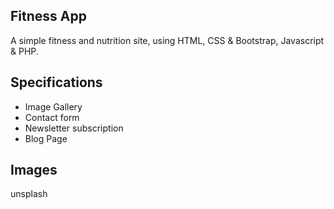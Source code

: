 ## Fitness App

A simple fitness and nutrition site, using HTML, CSS & Bootstrap, Javascript & PHP.

## Specifications

- Image Gallery
- Contact form
- Newsletter subscription
- Blog Page

## Images

unsplash
